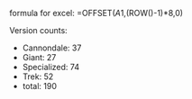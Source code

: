 
formula for excel:
=OFFSET($A$1,(ROW()-1)*8,0)


Version counts:
* Cannondale: 37
* Giant: 27
* Specialized: 74
* Trek: 52
* total: 190